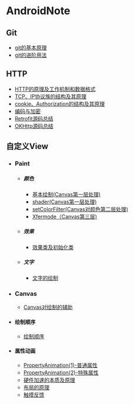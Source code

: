 # AndroidNote

## Git

* [git的基本原理](git/git的基本原理.md)
* [git的进阶用法](git/git的进阶用法.md)

## HTTP

 * [HTTP的原理及工作机制和数据格式](网络/HTTP.md)
 * [TCP、IP协议族的结构及其原理](网络/TCP、IP协议族.md)
 * [cookie、Authorization的结构及其原理](网络/cookie、Authorization.md)
 * [编码与加密](网络/编码与加密.md)
 * [Retrofit源码总结](网络/Retrofit源码总结.md)
 * [OKHttp源码总结](网络/OKHttp源码总结.md)

 ## 自定义View

- ### Paint

  - ##### 颜色

    - [基本绘制(Canvas第一层处理)](自定义View/基本绘制(Canvas第一层处理).md)
    - [shader(Canvas第一层处理)](自定义View/shader(Canvas第一层处理).md)
    - [setColorFilter(Canvas对颜色第二层处理)](自定义View/setColorFilter(Canvas对颜色第二层处理).md)
    - [Xfermode（Canvas第三层)](自定义View/Xfermode(Canvas第三层).md)

  - ##### 效果

    - [效果类及初始化类](自定义View/效果类及初始化类.md)

  - ##### 文字

    - [文字的绘制](自定义View/文字的绘制.md)

- ### Canvas

  - [Canvas对绘制的辅助](自定义View/Canvas对绘制的辅助.md)

- #### 绘制顺序

  - [绘制顺序](自定义View/绘制顺序.md)

- #### 属性动画

  - [PropertyAnimation(1)-普通属性](自定义View/PropertyAnimation(1).md)
  - [PropertyAnimation(2)-特殊属性](自定义View/PropertyAnimation(2).md)
  - [硬件加速的本质及原理](自定义View/硬件加速.md)
  - [布局的原理](自定义View/布局.md)
  - [触摸反馈](自定义View/触摸反馈.md)
